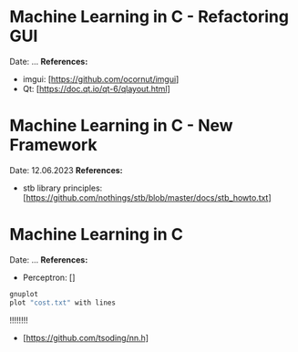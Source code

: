 # Machine Learning in C - Refactoring GUI

Date: ...
__References:__
- imgui: [https://github.com/ocornut/imgui]
- Qt: [https://doc.qt.io/qt-6/qlayout.html]



# Machine Learning in C - New Framework

Date: 12.06.2023
__References:__
- stb library principles: [https://github.com/nothings/stb/blob/master/docs/stb_howto.txt]

# Machine Learning in C

Date: ...
__References:__
- Perceptron: []

```bash
gnuplot
plot "cost.txt" with lines
```

!!!!!!!!
- [https://github.com/tsoding/nn.h]
